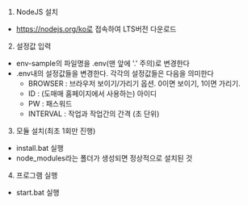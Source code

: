 1. NodeJS 설치
- https://nodejs.org/ko로 접속하여 LTS버전 다운로드

2. 설정값 입력
- env-sample의 파일명을 .env(맨 앞에 '.' 주의)로 변경한다
- .env내의 설정값들을 변경한다. 각각의 설정값들은 다음을 의미한다
    - BROWSER : 브라우저 보이기/가리기 옵션. 0이면 보이기, 1이면 가리기.
    - ID : (도매매 홈페이지에서 사용하는) 아이디
    - PW : 패스워드
    - INTERVAL : 작업과 작업간의 간격 (초 단위)

 3. 모듈 설치(최초 1회만 진행)
- install.bat 실행
- node_modules라는 폴더가 생성되면 정상적으로 설치된 것

 4. 프로그램 실행
- start.bat 실행